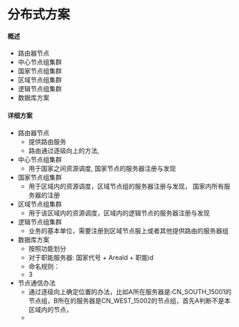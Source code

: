 # 分布式方案

#### 概述

* 路由器节点
* 中心节点组集群
* 国家节点组集群
* 区域节点组集群
* 逻辑节点组集群
* 数据库方案

#### 详细方案

* 路由器节点
  * 提供路由服务 
  * 路由通过逐级向上的方法, 
* 中心节点组集群
  * 用于国家之间资源调度, 国家节点的服务器注册与发现
* 国家节点组集群
  * 用于区域内的资源调度，区域节点组的服务器注册与发现， 国家内所有服务器的注册
* 区域节点组集群
  * 用于该区域内的资源调度，区域内的逻辑节点的服务器注册与发现
* 逻辑节点组集群
  * 业务的基本单位，需要注册到区域节点服上或者其他提供路由的服务器组
* 数据库方案
  * 按照功能划分
  * 对于职能服务器: 国家代号 + AreaId  + 职能id 
  * 命名规则：
  * 3
* 节点通信办法
  * 通过逐级向上确定位置的办法，比如A所在服务器是:CN_SOUTH_15001的节点组，B所在的服务器是CN_WEST_15002的节点组，首先A判断不是本区域内的节点，
  * 
